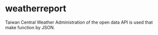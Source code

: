 # weatherreport
Taiwan Central Weather Administration of the open data API is used that make function by JSON.
